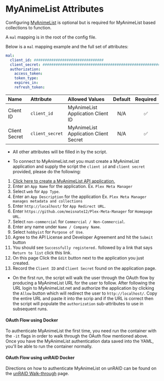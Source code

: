 # MyAnimeList Attributes

Configuring [MyAnimeList](https://myanimelist.net/) is optional but is required for MyAnimeList based collections to function.

A `mal` mapping is in the root of the config file.

Below is a `mal` mapping example and the full set of attributes:
```yaml
mal:
  client_id: ################################
  client_secret: ################################################################
  authorization:
    access_token:
    token_type:
    expires_in:
    refresh_token:
```

| Name          | Attribute       | Allowed Values                        | Default | Required |
|:--------------|:----------------|:--------------------------------------|:-------:|:--------:|
| Client ID     | `client_id`     | MyAnimeList Application Client ID     |   N/A   | &#9989;  |
| Client Secret | `client_secret` | MyAnimeList Application Client Secret |   N/A   | &#9989;  |

* All other attributes will be filled in by the script.

* To connect to MyAnimeList.net you must create a MyAnimeList application and supply the script the `client id` and `client secret` provided, please do the following:
1. [Click here to create a MyAnimeList API application.](https://myanimelist.net/apiconfig/create)
2. Enter an `App Name` for the application. Ex. `Plex Meta Manager`
3. Select `web` for `App Type`.
4. Enter an `App Description` for the application Ex. `Plex Meta Manager manages metadata and collections`
5. Enter `http://localhost/` for `App Redirect URL`.
6. Enter `https://github.com/meisnate12/Plex-Meta-Manager` for `Homepage URL`.
7. Select `non-commercial` for `Commercial / Non-Commercial`.
8. Enter any name under `Name / Company Name`.
9. Select `hobbyist` for `Purpose of Use`.
10. Agree to the API License and Developer Agreement and hit the `Submit` button
11. You should see `Successfully registered.` followed by a link that says `Return to list` click this link.
12. On this page Click the `Edit` button next to the application you just created.
13. Record the `Client ID` and `Client Secret` found on the application page.

* On the first run, the script will walk the user through the OAuth flow by producing a MyAnimeList URL for the user to follow. After following the URL login to MyAnimeList.net and authorize the application by clicking the `Allow` button which will redirect the user to `http://localhost/`. Copy the entire URL and paste it into the scrip and if the URL is correct then the script will populate the `authorization` sub-attributes to use in subsequent runs.

<h4>OAuth Flow using Docker</h4>

To authenticate MyAnimeList the first time, you need run the container with the `-it` flags in order to walk through the OAuth flow mentioned above. Once you have the MyAnimeList authentication data saved into the YAML, you'll be able to run the container normally.

<h4>OAuth Flow using unRAID Docker</h4>

Directions on how to authenticate MyAnimeList on unRAID can be found on the [unRAID Walk-through](../home/guides/unraid.md#advanced-installation-authenticating-trakt-or-myanimelist) page.
